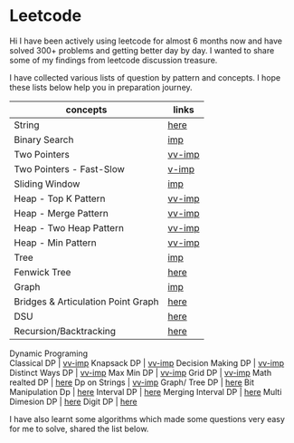 # Leetcode

Hi I have been actively using leetcode for almost 6 months now and have solved 300+ problems and getting better day by day. I wanted to share some of my findings from leetcode discussion treasure.

I have collected various lists of question by pattern and concepts. I hope these lists below help you in preparation journey.

**concepts** | **links**
---------|-----------
String | [here](https://leetcode.com/list/ehkbkaxt)
Binary Search	 | [imp](https://leetcode.com/list/e5vjd5xs)
Two Pointers	 | [vv-imp](https://leetcode.com/list/e9snhf4h)
Two Pointers - Fast-Slow	 | [v-imp](https://leetcode.com/list/e9surc0r)
Sliding Window	 | [imp](https://leetcode.com/list/e5na1hcg)
Heap - Top K Pattern	 | [vv-imp](https://leetcode.com/list/e9sr11es)
Heap - Merge Pattern	 | [vv-imp](https://leetcode.com/list/e9spcwu1)
Heap - Two Heap Pattern	 | [vv-imp](https://leetcode.com/list/e9smnbcm)
Heap - Min Pattern	 | [vv-imp](https://leetcode.com/list/e9sa9dgt)
Tree | 	[imp](https://leetcode.com/list/e5xnbz4r)
Fenwick Tree | 	[here](https://leetcode.com/list/5vezxjhm/)
Graph	 | [imp](https://leetcode.com/list/exk9bfmj)
Bridges & Articulation Point Graph | 	[here](https://leetcode.com/list/exk9jcpt)
DSU | 	[here](https://leetcode.com/list/exseebe3)
Recursion/Backtracking	 | [here](https://leetcode.com/list/e9zey1gd)
Dynamic Programing	
Classical DP	 | [vv-imp](https://leetcode.com/list/e5du47b6)
Knapsack DP	 | [vv-imp](https://leetcode.com/list/e5du8m2r)
Decision Making DP	 | [vv-imp](https://leetcode.com/list/ehgh83qm)
Distinct Ways DP	 | [vv-imp](https://leetcode.com/list/ehgh7eyt)
Max Min DP | 	[vv-imp](https://leetcode.com/list/ehghd2jv)
Grid DP	 | [vv-imp](https://leetcode.com/list/e5ducp4i)
Math realted DP	 | [here](https://leetcode.com/list/e5du6ce3)
Dp on Strings	 | [vv-imp](https://leetcode.com/list/ehghusgh)
Graph/ Tree DP	 | [here](https://leetcode.com/list/e5dult0g)
Bit Manipulation Dp | 	[here](https://leetcode.com/list/e5duqfrh)
Interval DP	 | [here](https://leetcode.com/list/e5dtxk8r)
Merging Interval DP | 	[here](https://leetcode.com/list/ehghlx1r)
Multi Dimesion DP | 	[here](https://leetcode.com/list/e5dubese)
Digit DP	 | [here](https://leetcode.com/list/e5dufyqj)

I have also learnt some algorithms which made some questions very easy for me to solve, shared the list below.
